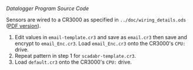 *Datalogger Program Source Code*

Sensors are wired to a CR3000 as specified in `../doc/wiring_details.ods` 
([PDF version][1]).

  [1]: https://bitbucket.org/wsular/2015-vineyard-tower-logger/downloads/wiring_details.pdf

1. Edit values in `email-template.cr3` and save as `email.cr3` then save and 
   encrypt to `email_Enc.cr3`. Load `email_Enc.cr3` onto the CR3000's `CPU:`
   drive.
2. Repeat pattern in step 1 for `scadabr-template.cr3`.
3. Load `default.cr3` onto the CR3000's `CPU:` drive.
